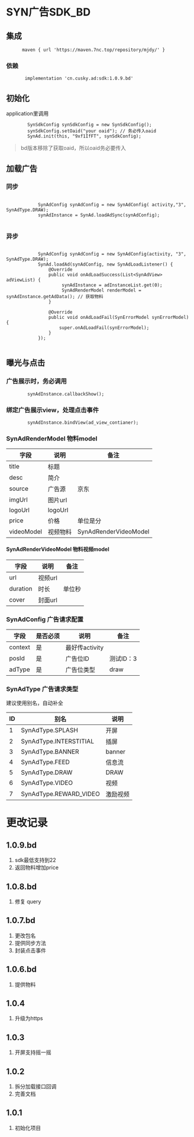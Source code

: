 # SYN广告SDK_BD

## 集成
  ```
		maven { url 'https://maven.7nc.top/repository/mjdy/' }
  ```

### 依赖

 ```
 		implementation 'cn.cusky.ad:sdk:1.0.9.bd'
 ```


## 初始化

application里调用

```
        SynSdkConfig synSdkConfig = new SynSdkConfig();
        synSdkConfig.setOaid("your oaid"); // 务必传入oaid
        SynAd.init(this, "9xf1IfFT", synSdkConfig);
```

> bd版本移除了获取oaid，所以oaid务必要传入

## 加载广告

### 同步


```

			SynAdConfig synAdConfig = new SynAdConfig( activity,"3", SynAdType.DRAW);
			synAdInstance = SynAd.loadAdSync(synAdConfig);
			
```

### 异步

```

			SynAdConfig synAdConfig = new SynAdConfig(activity, "3", SynAdType.DRAW);
			SynAd.loadAd(synAdConfig, new SynAdLoadListener() {
			    @Override
			    public void onAdLoadSuccess(List<SynAdView> adViewList) {
			         synAdInstance = adInstanceList.get(0);
			         SynAdRenderModel renderModel = synAdInstance.getAdData(); // 获取物料
			    }
			
			    @Override
			    public void onAdLoadFail(SynErrorModel synErrorModel) {
			        super.onAdLoadFail(synErrorModel);
			    }
			});
			

```

## 曝光与点击

### 广告展示时，务必调用

```
		synAdInstance.callbackShow();
```

### 绑定广告展示view，处理点击事件
```
		synAdInstance.bindView(ad_view_contianer);
```


### SynAdRenderModel 物料model
 字段  | 说明      | 备注
---|---------| --- 
title| 标题      |
desc | 简介      |
source | 广告源     | 京东
imgUrl | 图片url   |
logoUrl | logoUrl |
price | 价格      | 单位是分
videoModel | 视频物料    | SynAdRenderVideoModel

#### SynAdRenderVideoModel 物料视频model

   字段  |说明 | 备注
---| --- | --- 
url| 视频url |
duration| 时长 | 单位秒
cover | 封面url |

### SynAdConfig 广告请求配置


   字段   | 是否必须|说明 | 备注
---| --- | --- | ---
context| 是 | 最好传activity |
posId | 是| 广告位ID| 测试ID：3
adType | 是| 广告位类型 | draw

### SynAdType 广告请求类型

建议使用别名，自动补全

   ID   |别名 | 说明
---| --- | ---
1 | SynAdType.SPLASH | 开屏
2 | SynAdType.INTERSTITIAL|插屏
3 | SynAdType.BANNER| banner
4 | SynAdType.FEED | 信息流
5 | SynAdType.DRAW | DRAW
6 | SynAdType.VIDEO | 视频
7 | SynAdType.REWARD_VIDEO | 激励视频


# 更改记录
## 1.0.9.bd
1. sdk最低支持到22
2. 返回物料增加price

## 1.0.8.bd
1. 修复 query

## 1.0.7.bd
1. 更改包名
2. 提供同步方法
3. 封装点击事件

## 1.0.6.bd
1. 提供物料

## 1.0.4
1. 升级为https
## 1.0.3
1. 开屏支持摇一摇

## 1.0.2
1. 拆分加载接口回调
2. 完善文档

## 1.0.1
1. 初始化项目
